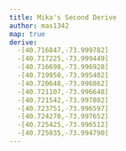 ```yaml
---
title: Mika's Second Derive 
author: mas1342
map: true
derive:
  -[40.716847,-73.999782]
  -[40.717225,-73.999449]
  -[40.716698,-73.996928]
  -[40.719950,-73.995402]
  -[40.720648,-73.996862]
  -[40.721107,-73.996648]
  -[40.721542,-73.997802]
  -[40.723751,-73.996597]
  -[40.724270,-73.997652]
  -[40.725425,-73.996512]
  -[40.725035,-73.994790]
---
```

